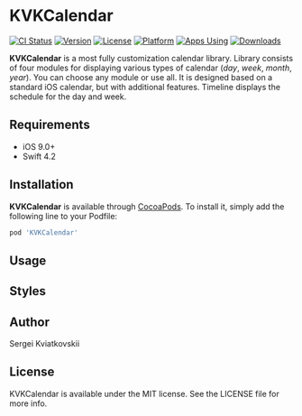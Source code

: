 # KVKCalendar

[![CI Status](https://img.shields.io/travis/kvyatkovskys/KVKCalendar.svg?style=flat)](https://travis-ci.org/kvyatkovskys/KVKCalendar)
[![Version](https://img.shields.io/cocoapods/v/KVKCalendar.svg?style=flat)](https://cocoapods.org/pods/KVKCalendar)
[![License](https://img.shields.io/cocoapods/l/KVKCalendar.svg?style=flat)](https://cocoapods.org/pods/KVKCalendar)
[![Platform](https://img.shields.io/cocoapods/p/KVKCalendar.svg?style=flat)](https://cocoapods.org/pods/KVKCalendar)
[![Apps Using](https://img.shields.io/cocoapods/at/KVKCalendar.svg?label=Apps%20Using%20KVKCalendar)](https://cocoapods.org/pods/KVKCalendar)
[![Downloads](https://img.shields.io/cocoapods/dt/KVKCalendar.svg?label=Total%20Downloads)](https://cocoapods.org/pods/KVKCalendar)

**KVKCalendar** is a most fully customization calendar library. Library consists of four modules for displaying various types of calendar (*day*, *week*, *month*, *year*). You can choose any module or use all. It is designed based on a standard iOS calendar, but with additional features. Timeline displays the schedule for the day and week.

## Requirements

- iOS 9.0+
- Swift 4.2

## Installation

**KVKCalendar** is available through [CocoaPods](https://cocoapods.org). To install
it, simply add the following line to your Podfile:

```ruby
pod 'KVKCalendar'
```

## Usage

## Styles

## Author

Sergei Kviatkovskii

## License

KVKCalendar is available under the MIT license. See the LICENSE file for more info.
